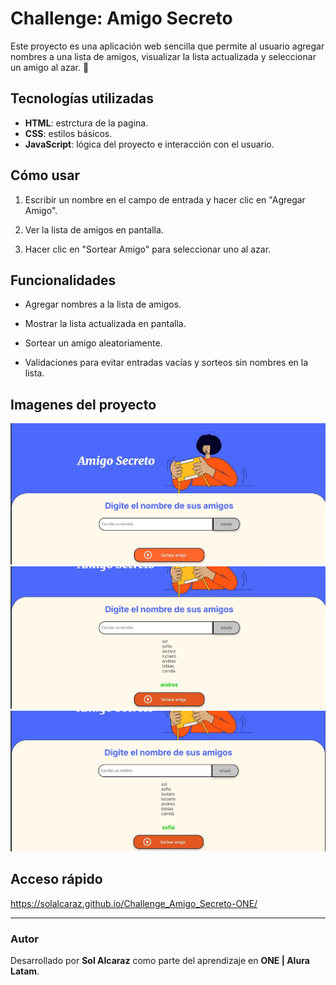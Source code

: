 # Challenge: Amigo Secreto

Este proyecto es una aplicación web sencilla que permite al usuario agregar nombres a una lista de amigos, visualizar la lista actualizada y seleccionar un amigo al azar. 🚀


## Tecnologías utilizadas
- **HTML**: estrctura de la pagina.
- **CSS**: estilos básicos.
- **JavaScript**: lógica del proyecto e interacción con el usuario.


## Cómo usar
1. Escribir un nombre en el campo de entrada y hacer clic en "Agregar Amigo".

2. Ver la lista de amigos en pantalla.

3. Hacer clic en "Sortear Amigo" para seleccionar uno al azar.


## Funcionalidades

- Agregar nombres a la lista de amigos.

- Mostrar la lista actualizada en pantalla.

- Sortear un amigo aleatoriamente.

- Validaciones para evitar entradas vacías y sorteos sin nombres en la lista.


## Imagenes del proyecto
![Proyecto1](img/dca4af07-82e5-458d-9575-f829abb2bf46.jpg)
![Proyecto2](img/7989c300-6e23-47bf-85fa-b691b51f650e.jpg)
![Proyecto3](img/6696ad84-d408-49d2-8069-aa4189218262.jpg)

## Acceso rápido
https://solalcaraz.github.io/Challenge_Amigo_Secreto-ONE/

---
### Autor
Desarrollado por **Sol Alcaraz** como parte del aprendizaje en **ONE | Alura Latam**.

